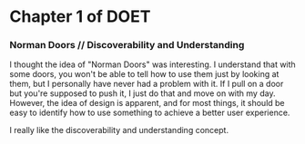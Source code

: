 # Chapter 1 of DOET

### Norman Doors // Discoverability and Understanding

I thought the idea of "Norman Doors" was interesting. I understand that with some doors, you won't be able to tell how to use them just by looking at them, but I personally have never had a problem with it. If I pull on a door but you're supposed to push it, I just do that and move on with my day. However, the idea of design is apparent, and for most things, it should be easy to identify how to use something to achieve a better user experience. 

I really like the discoverability and understanding concept.
